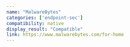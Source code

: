 ```yaml
---
name: "MalwareBytes"
categories: ['endpoint-sec']
compatibility: native
display_result: "Compatible"
link: https://www.malwarebytes.com/for-home
---
```

